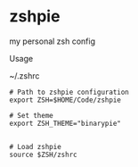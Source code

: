 zshpie
======

my personal zsh config



Usage

~/.zshrc

``` shell
# Path to zshpie configuration
export ZSH=$HOME/Code/zshpie

# Set theme
export ZSH_THEME="binarypie"


# Load zshpie
source $ZSH/zshrc
```
